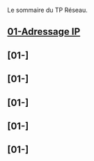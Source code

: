 Le sommaire du TP Réseau.

## [01-Adressage IP](./CoursReseau/Chapitres/01-Adressage%20%IP.md)
## [01-]
## [01-]
## [01-] 
## [01-]
## [01-]